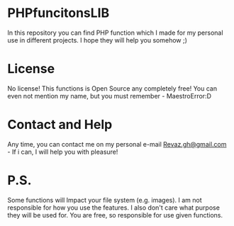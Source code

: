 # PHPfuncitonsLIB
In this repository you can find PHP function which I made for my personal use in different projects. I hope they will help you somehow ;) 

# License
No license! This functions is Open Source any completely free! You can even not mention my name, but you must remember - MaestroError:D

# Contact and Help 
Any time, you can contact me on my personal e-mail Revaz.gh@gmail.com - If i can, I will help you with pleasure!



# P.S.
Some functions will Impact your file system (e.g. images). I am not responsible for how you use the features. I also don't care what purpose they will be used for. You are free, so responsible for use given functions.
